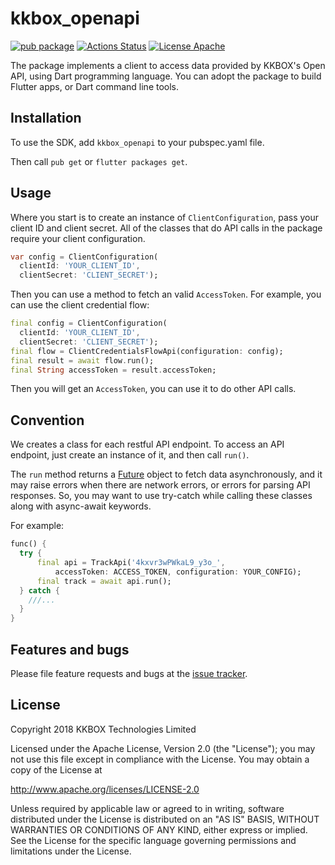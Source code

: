 # kkbox_openapi

[![pub package](https://img.shields.io/pub/v/kkbox_openapi.svg)](https://pub.dev/packages/kkbox_openapi)
[![Actions Status](https://github.com/KKBOX//OpenAPI-Dart/workflows/Dart%20CI/badge.svg)](https://github.com/KKBOX//OpenAPI-Dart/actions)
[![License Apache](https://img.shields.io/badge/license-Apache-green.svg?style=flat)](http://www.apache.org/licenses/LICENSE-2.0)

The package implements a client to access data provided by KKBOX's Open API,
using Dart programming language. You can adopt the package to build Flutter
apps, or Dart command line tools.

## Installation

To use the SDK, add `kkbox_openapi` to your pubspec.yaml file.

Then call `pub get` or `flutter packages get`.

## Usage

Where you start is to create an instance of `ClientConfiguration`, pass your
client ID and client secret. All of the classes that do API calls in the package
require your client configuration.

```dart
var config = ClientConfiguration(
  clientId: 'YOUR_CLIENT_ID',
  clientSecret: 'CLIENT_SECRET');
```

Then you can use a method to fetch an valid `AccessToken`. For example, you can
use the client credential flow:

```dart
final config = ClientConfiguration(
  clientId: 'YOUR_CLIENT_ID',
  clientSecret: 'CLIENT_SECRET');
final flow = ClientCredentialsFlowApi(configuration: config);
final result = await flow.run();
final String accessToken = result.accessToken;
```

Then you will get an `AccessToken`, you can use it to do other API calls.

## Convention

We creates a class for each restful API endpoint. To access an API endpoint,
just create an instance of it, and then call `run()`.

The `run` method returns a
[Future](https://www.dartlang.org/tutorials/language/futures) object to fetch
data asynchronously, and it may raise errors when there are network errors, or
errors for parsing API responses. So, you may want to use try-catch while
calling these classes along with async-await keywords.

For example:

```dart
func() {
  try {
      final api = TrackApi('4kxvr3wPWkaL9_y3o_',
          accessToken: ACCESS_TOKEN, configuration: YOUR_CONFIG);
      final track = await api.run();
  } catch {
    ///...
  }
}
```

## Features and bugs

Please file feature requests and bugs at the [issue tracker][tracker].

[tracker]: https://github.com/KKBOX/OpenAPI-Dart/issues

## License

Copyright 2018 KKBOX Technologies Limited

Licensed under the Apache License, Version 2.0 (the "License"); you may not use this file except in compliance with the License. You may obtain a copy of the License at

http://www.apache.org/licenses/LICENSE-2.0

Unless required by applicable law or agreed to in writing, software distributed under the License is distributed on an "AS IS" BASIS, WITHOUT WARRANTIES OR CONDITIONS OF ANY KIND, either express or implied. See the License for the specific language governing permissions and limitations under the License.
